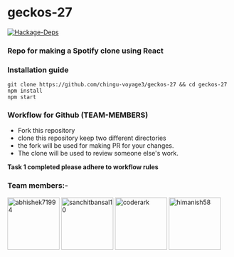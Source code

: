 # geckos-27

[![Hackage-Deps](https://img.shields.io/hackage-deps/v/lens.svg)]()
### Repo for making a Spotify clone using React

### Installation guide
```
git clone https://github.com/chingu-voyage3/geckos-27 && cd geckos-27
npm install
npm start
```

### Workflow for Github (TEAM-MEMBERS)
* Fork this repository
* clone this repository keep two different directories
* the fork will be used for making PR for your changes.
* The clone will be used to review someone else's work.

__Task 1 completed please adhere to workflow rules__

### Team members:-

[<img alt="abhishek71994" src="https://avatars1.githubusercontent.com/u/8072400?v=4&s=117" width="117">](https://github.com/abhishek71994)
[<img alt="sanchitbansal10" src="https://avatars2.githubusercontent.com/u/16536741?v=4" width="117">](https://github.com/sanchitbansal10)
[<img alt="coderark" src="https://avatars1.githubusercontent.com/u/8248222?s=460&v=4" width="117">](https://github.com/coderark)
[<img alt="himanish58" src="https://avatars2.githubusercontent.com/u/18519168?s=460&v=4" width="117">](https://github.com/himanish58)
